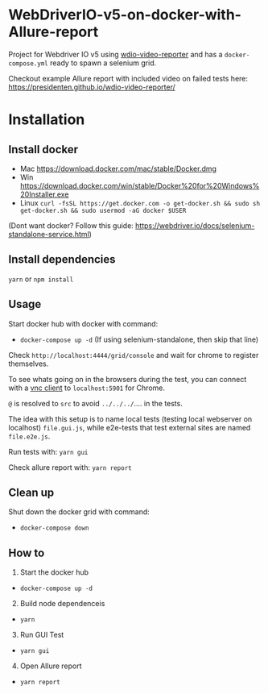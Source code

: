 # WebDriverIO-v5-on-docker-with-Allure-report


Project for Webdriver IO v5 using [wdio-video-reporter](https://github.com/presidenten/wdio-video-reporter) and has a `docker-compose.yml` ready to spawn a selenium grid.

Checkout example Allure report with included video on failed tests here:
https://presidenten.github.io/wdio-video-reporter/

Installation
============

Install docker
--------------
- Mac https://download.docker.com/mac/stable/Docker.dmg
- Win https://download.docker.com/win/stable/Docker%20for%20Windows%20Installer.exe
- Linux `curl -fsSL https://get.docker.com -o get-docker.sh && sudo sh get-docker.sh && sudo usermod -aG docker $USER`

(Dont want docker? Follow this guide: https://webdriver.io/docs/selenium-standalone-service.html)


Install dependencies
--------------------

`yarn` or `npm install`

Usage
-----

Start docker hub with docker with command:
- `docker-compose up -d`
(If using selenium-standalone, then skip that line)

Check `http://localhost:4444/grid/console` and wait for chrome to register themselves.

To see whats going on in the browsers during the test, you can connect 
with a [vnc client](https://www.realvnc.com/en/connect/download/viewer/)
to `localhost:5901` for Chrome.

`@` is resolved to `src` to avoid `../../../`.... in the tests.

The idea with this setup is to name local tests (testing local webserver on localhost) 
`file.gui.js`, while e2e-tests that test external sites are named `file.e2e.js`.

Run tests with: `yarn gui` 

Check allure report with: `yarn report`

Clean up
--------

Shut down the docker grid with command:
- `docker-compose down`

How to
------

1. Start the docker hub
- `docker-compose up -d`
2. Build node dependenceis
- `yarn`
3. Run GUI Test
- `yarn gui`
4. Open Allure report
- `yarn report`

